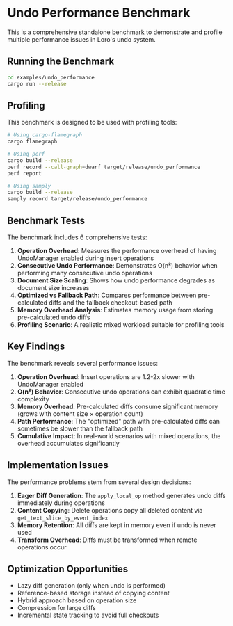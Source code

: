 # Undo Performance Benchmark

This is a comprehensive standalone benchmark to demonstrate and profile multiple performance issues in Loro's undo system.

## Running the Benchmark

```bash
cd examples/undo_performance
cargo run --release
```

## Profiling

This benchmark is designed to be used with profiling tools:

```bash
# Using cargo-flamegraph
cargo flamegraph

# Using perf
cargo build --release
perf record --call-graph=dwarf target/release/undo_performance
perf report

# Using samply
cargo build --release
samply record target/release/undo_performance
```

## Benchmark Tests

The benchmark includes 6 comprehensive tests:

1. **Operation Overhead**: Measures the performance overhead of having UndoManager enabled during insert operations
2. **Consecutive Undo Performance**: Demonstrates O(n²) behavior when performing many consecutive undo operations
3. **Document Size Scaling**: Shows how undo performance degrades as document size increases
4. **Optimized vs Fallback Path**: Compares performance between pre-calculated diffs and the fallback checkout-based path
5. **Memory Overhead Analysis**: Estimates memory usage from storing pre-calculated undo diffs
6. **Profiling Scenario**: A realistic mixed workload suitable for profiling tools

## Key Findings

The benchmark reveals several performance issues:

1. **Operation Overhead**: Insert operations are 1.2-2x slower with UndoManager enabled
2. **O(n²) Behavior**: Consecutive undo operations can exhibit quadratic time complexity
3. **Memory Overhead**: Pre-calculated diffs consume significant memory (grows with content size × operation count)
4. **Path Performance**: The "optimized" path with pre-calculated diffs can sometimes be slower than the fallback path
5. **Cumulative Impact**: In real-world scenarios with mixed operations, the overhead accumulates significantly

## Implementation Issues

The performance problems stem from several design decisions:

1. **Eager Diff Generation**: The `apply_local_op` method generates undo diffs immediately during operations
2. **Content Copying**: Delete operations copy all deleted content via `get_text_slice_by_event_index`
3. **Memory Retention**: All diffs are kept in memory even if undo is never used
4. **Transform Overhead**: Diffs must be transformed when remote operations occur

## Optimization Opportunities

- Lazy diff generation (only when undo is performed)
- Reference-based storage instead of copying content
- Hybrid approach based on operation size
- Compression for large diffs
- Incremental state tracking to avoid full checkouts